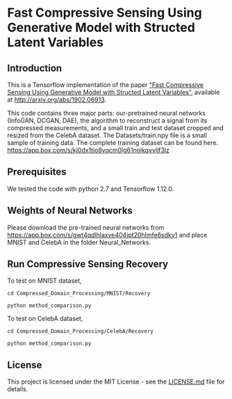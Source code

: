 # Fast Compressive Sensing Using Generative Model with Structed Latent Variables

## Introduction
This is a Tensorflow implementation of the paper ["Fast Compressive Sensing Using Generative Model with Structed Latent Variables"](http://arxiv.org/abs/1902.06913), available at http://arxiv.org/abs/1902.06913.

This code contains three major parts: our-pretrained neural networks (InfoGAN, DCGAN, DAE), the algorithm to reconstruct a signal from its compressed measurements, and a small train and test dataset cropped and resized from the CelebA dataset.
The Datasets/train.npy file is a small sample of training data. The complete training dataset can be found here. https://app.box.com/s/kj0dx1tio8yqcm0lg61nojkqvvljf3lz

## Prerequisites

We tested the code with python 2.7 and Tensorflow 1.12.0.

## Weights of Neural Networks
Please download the pre-trained neural networks from https://app.box.com/s/gwt4qdlhlaxve404jpt20hlmfe6sdky1 and place MNIST and CelebA in the folder Neural_Networks.

## Run Compressive Sensing Recovery

To test on MNIST dataset,

```
cd Compressed_Domain_Processing/MNIST/Recovery

python method_comparison.py 
```


To test on CelebA dataset,

```
cd Compressed_Domain_Processing/CelebA/Recovery

python method_comparison.py 
```


## License

This project is licensed under the MIT License - see the [LICENSE.md](https://github.com/sihan-zeng/f-csrg/blob/master/LICENSE) file for details.


